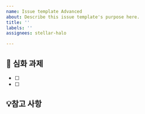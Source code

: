 ```yaml
---
name: Issue template Advanced
about: Describe this issue template's purpose here.
title: ''
labels: ''
assignees: stellar-halo

---
```


## 📌 심화 과제
- [ ]
- [ ]

## 💡참고 사항
